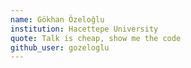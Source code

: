 ```yaml
---
name: Gökhan Özeloğlu
institution: Hacettepe University
quote: Talk is cheap, show me the code
github_user: gozeloglu
---
```

